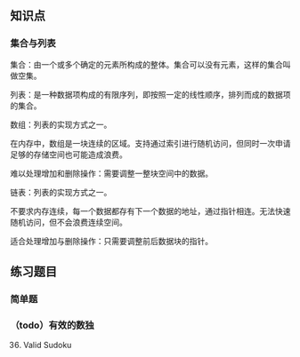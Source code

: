 ## 知识点

### 集合与列表

集合：由一个或多个确定的元素所构成的整体。集合可以没有元素，这样的集合叫做空集。

列表：是一种数据项构成的有限序列，即按照一定的线性顺序，排列而成的数据项的集合。

数组：列表的实现方式之一。

在内存中，数组是一块连续的区域。支持通过索引进行随机访问，但同时一次申请足够的存储空间也可能造成浪费。

难以处理增加和删除操作：需要调整一整块空间中的数据。

链表：列表的实现方式之一。

不要求内存连续，每一个数据都存有下一个数据的地址，通过指针相连。无法快速随机访问，但不会浪费连续空间。

适合处理增加与删除操作：只需要调整前后数据块的指针。

## 练习题目

### 简单题



### （todo）有效的数独
36. Valid Sudoku

